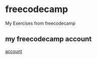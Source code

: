 # freecodecamp
My Exercises from freecodecamp

## my freecodecamp account

[account](https://www.freecodecamp.org/bendwit)
